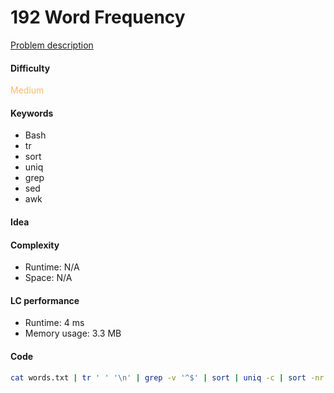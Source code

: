 192 Word Frequency    
=======================
[Problem description](https://leetcode.com/problems/word-frequency/)

#### Difficulty
<span style="color:#FABC60">Medium</span>

#### Keywords
- Bash
- tr
- sort
- uniq
- grep
- sed
- awk
  
#### Idea


#### Complexity
- Runtime: N/A
- Space: N/A
  
#### LC performance
- Runtime: 4 ms
- Memory usage: 3.3 MB

#### Code
```bash
cat words.txt | tr ' ' '\n' | grep -v '^$' | sort | uniq -c | sort -nr | awk '{print $2,$1}'
```